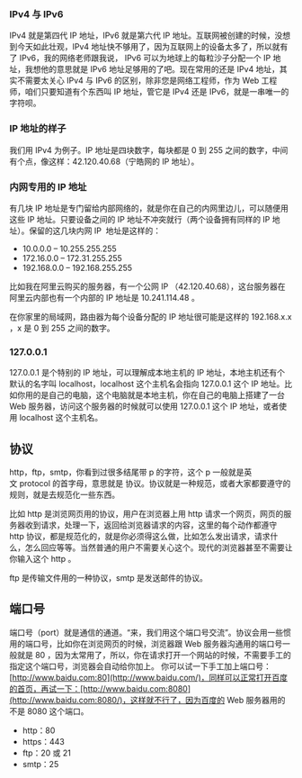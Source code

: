### IPv4 与 IPv6

IPv4 就是第四代 IP 地址，IPv6 就是第六代 IP 地址。互联网被创建的时候，没想到今天如此壮观，IPv4 地址快不够用了，因为互联网上的设备太多了，所以就有了 IPv6，我的网络老师跟我说， IPv6 可以为地球上的每粒沙子分配一个 IP 地址，我想他的意思就是 IPv6 地址足够用的了吧。现在常用的还是 IPv4 地址，其实不需要太关心 IPv4 与 IPv6 的区别，除非您是网络工程师，作为 Web 工程师，咱们只要知道有个东西叫 IP 地址，管它是 IPv4 还是 IPv6，就是一串唯一的字符呗。

### IP 地址的样子

我们用 IPv4 为例子。IP 地址是四块数字，每块都是 0 到 255 之间的数字，中间有个点，像这样：42.120.40.68（宁皓网的 IP 地址）。

### 内网专用的 IP 地址

有几块 IP 地址是专门留给内部网络的，就是你在自己的内网里边儿，可以随便用这些 IP 地址。只要设备之间的 IP 地址不冲突就行（两个设备拥有同样的 IP 地址）。保留的这几块内网 IP  地址是这样的：

* 10.0.0.0 – 10.255.255.255
* 172.16.0.0 – 172.31.255.255
* 192.168.0.0 – 192.168.255.255

比如我在阿里云购买的服务器，有一个公网 IP （42.120.40.68），这台服务器在阿里云内部也有一个内部的 IP 地址是 10.241.114.48 。

在你家里的局域网，路由器为每个设备分配的 IP 地址很可能是这样的 192.168.x.x ，x 是 0 到 255 之间的数字。

### 127.0.0.1

127.0.0.1 是个特别的 IP 地址，可以理解成本地主机的 IP 地址，本地主机还有个默认的名字叫 localhost，localhost 这个主机名会指向 127.0.0.1 这个 IP 地址。比如你用的是自己的电脑，这个电脑就是本地主机，你在自己的电脑上搭建了一台 Web 服务器，访问这个服务器的时候就可以使用 127.0.0.1 这个 IP 地址，或者使用 localhost 这个主机名。

## 协议

http，ftp，smtp，你看到过很多结尾带 p 的字符，这个 p 一般就是英文 protocol 的首字母，意思就是 协议。协议就是一种规范，或者大家都要遵守的规则，就是去规范化一些东西。

比如 http 是浏览网页用的协议，用户在浏览器上用 http 请求一个网页，网页的服务器收到请求，处理一下，返回给浏览器请求的内容，这里的每个动作都遵守 http 协议，都是规范化的，就是你必须得这么做，比如怎么发出请求，请求什么，怎么回应等等。当然普通的用户不需要关心这个。现代的浏览器甚至不需要让你输入这个 http 。

ftp 是传输文件用的一种协议，smtp 是发送邮件的协议。

## 端口号

端口号（port）就是通信的通道。“来，我们用这个端口号交流”。协议会用一些惯用的端口号，比如你在浏览网页的时候，浏览器跟 Web 服务器沟通用的端口号一般就是 80 ，因为太常用了，所以，你在请求打开一个网站的时候，不需要手工的指定这个端口号，浏览器会自动给你加上。 你可以试一下手工加上端口号：[http://www.baidu.com:80](http://www.baidu.com/)，同样可以正常打开百度的首页，再试一下：[http://www.baidu.com:8080](http://www.baidu.com:8080/)，这样就不行了，因为百度的 Web 服务器用的不是 8080 这个端口。

* http：80
* https：443
* ftp：20 或 21
* smtp：25



